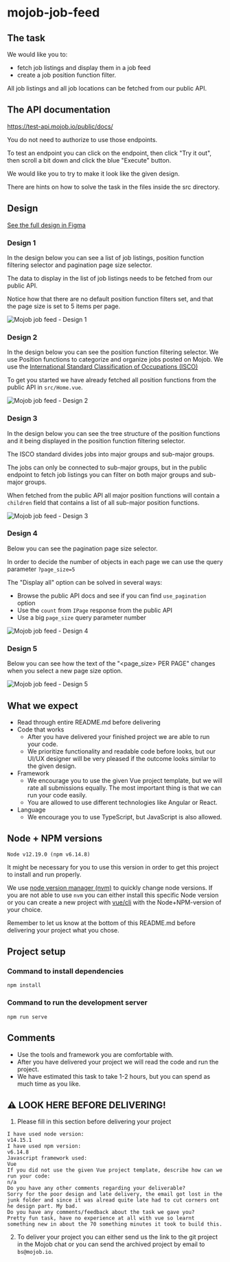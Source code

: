 # mojob-job-feed

## The task

We would like you to:
* fetch job listings and display them in a job feed
* create a job position function filter.

All job listings and all job locations can be fetched from our public API.

## The API documentation
https://test-api.mojob.io/public/docs/

You do not need to authorize to use those endpoints.

To test an endpoint you can click on the endpoint, then click "Try it out", then scroll a bit down and click the blue "Execute" button.

We would like you to try to make it look like the given design.

There are hints on how to solve the task in the files inside the src directory.

## Design

[See the full design in Figma](https://www.figma.com/file/kGJR8Mrvsh8uHnniHr22bs/Mojob-s-tree-structure-testing?node-id=0%3A1)

### Design 1

In the design below you can see a list of job listings, position function filtering 
selector and pagination page size selector. 

The data to display in the list of job listings needs to be fetched from our public API.

Notice how that there are no default position function filters set, and that the page size
is set to 5 items per page.

![Mojob job feed - Design 1](documentation/1.png)

### Design 2

In the design below you can see the position function filtering selector.
We use Position functions to categorize and organize jobs posted on Mojob.
We use the [International Standard Classification of Occupations (ISCO)](https://en.wikipedia.org/wiki/International_Standard_Classification_of_Occupations)

To get you started we have already fetched all position functions from the public API
in `src/Home.vue`.

![Mojob job feed - Design 2](documentation/2.png)

### Design 3

In the design below you can see the tree structure of the position functions and it
being displayed in the position function filtering selector.

The ISCO standard divides jobs into major groups and sub-major groups.

The jobs can only be connected to sub-major groups, but in the public endpoint to
fetch job listings you can filter on both major groups and sub-major groups.

When fetched from the public API all major position functions will 
contain a `children` field that contains a list  of all sub-major position functions.

![Mojob job feed - Design 3](documentation/3.png)

### Design 4

Below you can see the pagination page size selector.

In order to decide the number of objects in each page we can use the query parameter
`?page_size=5`

The "Display all" option can be solved in several ways:
* Browse the public API docs and see if you can find `use_pagination` option
* Use the `count` from `IPage` response from the public API
* Use a big `page_size` query parameter number

![Mojob job feed - Design 4](documentation/4.png)

### Design 5

Below you can see how the text of the "<page_size> PER PAGE" changes when you select a 
new page size option.

![Mojob job feed - Design 5](documentation/5.png)



## What we expect

* Read through entire README.md before delivering
* Code that works
  - After you have delivered your finished project we are able to run your code.
  - We prioritize functionality and readable code before looks, but our UI/UX designer will be very pleased if the outcome looks similar to the given design.
* Framework
  - We encourage you to use the given Vue project template, but we will rate all submissions equally. The most important thing is that we can run your code easily.
  - You are allowed to use different technologies like Angular or React.
* Language
  - We encourage you to use TypeScript, but JavaScript is also allowed.

## Node + NPM versions
```
Node v12.19.0 (npm v6.14.8)
```

It might be necessary for you to use this version in order to get
this project to install and run properly.

We use [node version manager (nvm)](https://github.com/nvm-sh/nvm) to quickly change node versions. If you are not able to use `nvm` you can either install this specific Node version or you can create a new project with [vue/cli](https://cli.vuejs.org/guide/creating-a-project.html#vue-create) with the Node+NPM-version of your choice.

Remember to let us know at the bottom of this README.md before delivering your project what you chose.

## Project setup

### Command to install dependencies
```
npm install
```
### Command to run the development server
```
npm run serve
```

## Comments

* Use the tools and framework you are comfortable with. 
* After you have delivered your project we will read the code and run the project. 
* We have estimated this task to take 1-2 hours, but you can spend as much time as you like.

## ⚠️ LOOK HERE BEFORE DELIVERING!
1. Please fill in this section before delivering your project

```
I have used node version:
v14.15.1
I have used npm version:
v6.14.8
Javascript framework used:
Vue
If you did not use the given Vue project template, describe how can we run your code:
n/a
Do you have any other comments regarding your deliverable?
Sorry for the poor design and late delivery, the email got lost in the junk folder and since it was alread quite late had to cut corners ont he design part. My bad.
Do you have any comments/feedback about the task we gave you?
Pretty fun task, have no experience at all with vue so learnt something new in about the 70 something minutes it took to build this.
```

2. To deliver your project you can either send us the link to the git project in the Mojob chat or you can send the archived project by email to `bs@mojob.io`.
